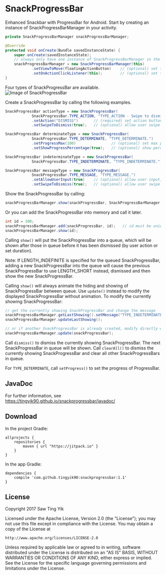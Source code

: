 # SnackProgressBar
Enhanced Snackbar with ProgressBar for Android. Start by creating an instance of SnackProgressBarManager in your activity.

```java
private SnackProgressBarManager snackProgressBarManager;

@Override
protected void onCreate(Bundle savedInstanceState) {
    super.onCreate(savedInstanceState);
    // always only have one instance of SnackProgressBarManager in the activity
    snackProgressBarManager = new SnackProgressBarManager(this)
            .setViewToMove(floatingActionButton)    // (optional) set the view which will animate with SnackProgressBar
            .setOnActionClickListener(this);        // (optional) set the action click listener
}
```

Four types of SnackProgressBar are available.
![Image of SnackProgressBar](http://i.imgur.com/xGOnwVp.png)

Create a SnackProgressBar by calling the following examples.
```java
SnackProgressBar actionType = new SnackProgressBar(
            SnackProgressBar.TYPE_ACTION, "TYPE_ACTION - Swipe to dismiss.")
            .setAction("DISMISS")       // (required) set action button
            .setSwipeToDismiss(true);   // (optional) allow user swipe to dismiss, default = FALSE

SnackProgressBar determinateType = new SnackProgressBar(
            SnackProgressBar.TYPE_DETERMINATE, "TYPE_DETERMINATE.")
            .setProgressMax(100)                // (optional) set max progress, default = 100
            .setShowProgressPercentage(true);   // (optional) show percentage, default = TRUE

SnackProgressBar indeterminateType = new SnackProgressBar(
            SnackProgressBar.TYPE_INDETERMINATE, "TYPE_INDETERMINATE.");

SnackProgressBar messageType = new SnackProgressBar(
            SnackProgressBar.TYPE_MESSAGE, "TYPE_MESSAGE.")
            .setAllowUserInput(true)    // (optional) allow user input, default = FALSE
            .setSwipeToDismiss(true);   // (optional) allow user swipe to dismiss, default = FALSE
```

Show the SnackProgressBar by calling:
```java
snackProgressBarManager.show(snackProgressBar, SnackProgressBarManager.LENGTH_LONG);  // or LENGTH_SHORT or LENGTH_INDEFINITE
```

Or you can add the SnackProgressBar into memory and call it later.
```java
int id = 100;
snackProgressBarManager.add(snackProgressBar, id);   // id must be unique for each SnackProgressBar, else it will be overwritten
snackProgressBarManager.show(id);
```

Calling `show()` will put the SnackProgressBar into a queue, which will be shown after those in queue before it has been dismissed
(by user action or set duration).

Note: If LENGTH_INDEFINITE is specified for the queued SnackProgressBar, adding a new SnackProgressBar into the queue will cause 
the previous SnackProgressBar to use LENGTH_SHORT instead, dismissed and then show the new SnackProgressBar.

Calling `show()` will always animate the hiding and showing of SnackProgressBar between queue. Use `update()` instead to modify the
displayed SnackProgressBar without animation. To modify the currently showing SnackProgressBar:
```java
// get the currently showing SnackProgressBar and change the message
snackProgressBarManager.getLastShowing().setMessage("TYPE_INDETERMINATE - " + i);
snackProgressBarManager.updateLastShowing();

// or if another SnackProgressBar is already created, modify directly with
snackProgressBarManager.update(snackProgressBar);
```

Call `dismiss()` to dismiss the currently showing SnackProgressBar. The next SnackProgressBar in queue will be shown.
Call `clearAll()` to dismiss the currently showing SnackProgressBar and clear all other SnackProgressBars in queue.

For `TYPE_DETERMINATE`, call `setProgress()` to set the progress of ProgressBar.

## JavaDoc
For further information, see https://tingyik90.github.io/snackprogressbar/javadoc/

## Download
In the project Gradle:
```Gradle
allprojects {
    repositories {
        maven { url "https://jitpack.io" }
    }
}
```

In the app Gradle:
```Gradle
dependencies {
    compile 'com.github.tingyik90:snackprogressbar:1.1'
}
```

## License
Copyright 2017 Saw Ting Yik

Licensed under the Apache License, Version 2.0 (the "License");
you may not use this file except in compliance with the License.
You may obtain a copy of the License at

    http://www.apache.org/licenses/LICENSE-2.0

Unless required by applicable law or agreed to in writing, software
distributed under the License is distributed on an "AS IS" BASIS,
WITHOUT WARRANTIES OR CONDITIONS OF ANY KIND, either express or implied.
See the License for the specific language governing permissions and
limitations under the License.
